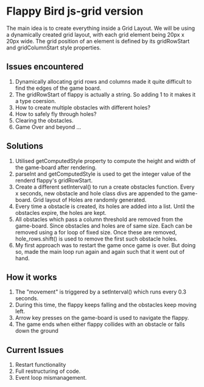 # Flappy Bird js-grid version

The main idea is to create everything inside a Grid Layout.
We will be using a dynamically created grid layout, with each grid element being 20px x 20px wide.
The grid position of an element is defined by its gridRowStart and gridColumnStart style properties.

## Issues encountered

1. Dynamically allocating grid rows and columns made it quite difficult to find the edges of the game board.
2. The gridRowStart of flappy is actually a string. So adding 1 to it makes it a type coersion.
3. How to create multiple obstacles with different holes?
4. How to safely fly through holes?
5. Clearing the obstacles.
6. Game Over and beyond ...

## Solutions

1. Utilised getComputedStyle property to compute the height and width of the game-board after rendering.
2. parseInt and getComputedStyle is used to get the integer value of the renderd flappy's gridRowStart.
3. Create a different setInterval() to run a create obstacles function. Every x seconds, new obstacle and hole class divs are appended to the game-board. Grid layout of Holes are randomly generated.
4. Every time a obstacle is created, its holes are added into a list. Until the obstacles expire, the holes are kept.
5. All obstacles which pass a column threshold are removed from the game-board. Since obstacles and holes are of same size. Each can be removed using a for loop of fixed size. Once these are removed, hole_rows.shift() is used to remove the first such obstacle holes.
6. My first approach was to restart the game once game is over. But doing so, made the main loop run again and again such that it went out of hand.

## How it works

1. The "movement" is triggered by a setInterval() which runs every 0.3 seconds.
2. During this time, the flappy keeps falling and the obstacles keep moving left.
3. Arrow key presses on the game-board is used to navigate the flappy.
4. The game ends when either flappy collides with an obstacle or falls down the ground

## Current Issues

1. Restart functionality
2. Full restructuring of code.
3. Event loop mismanagement.